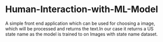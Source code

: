 # Human-Interaction-with-ML-Model
A simple front end application which can be used for choosing a image, which will be processed and returns the text.In our case it returns a US state name as the model is trained to on Images with state name  dataset.
